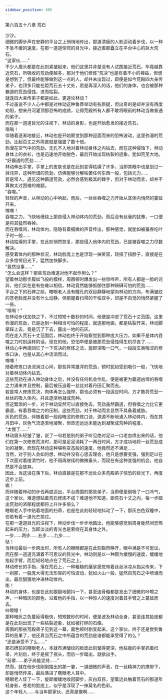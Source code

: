 ```yaml
---
sidebar_position: 605
---
```

 第六百五十八章 荒石


沙沙。  
细微的脚步声在安静的平台之上悄悄地传出，那道清瘦的人影迈动着步伐，以一种不急不缓的速度，在那一道道惊愕的目光中，接近着那矗立在平台中心的巨大荒石。  
“这家伙……”  
不少人眉头都是在此刻紧皱起来，他们这里并非是没有人试图接近荒石，毕竟越靠近荒石，所吸收的荒劲便越多，那对于他们修炼“荒决”也是有着不小的裨益，但想是想到了，但最终能够做到这一点的人，却并未出现过，即便是如今荒殿四大亲传弟子，也顶多只能在距荒石五十丈处，若是再深入的话，他们的身体，也会被那种霸道的荒劲侵蚀，进而枯裂。  
就连四大亲传弟子都是如此，更遑论林动？  
不过虽说不少人心中都是对林动这种鲁莽举动有些质疑，但出奇的是却并没有再度劝阻，想来丹河灌顶那恐怖的成绩，让得荒殿所有人都不敢将眼前的林动当做普通的弟子。  
而在那一道道目光的注视下，林动的身影，也是开始愈发的接近荒石。  
嗡嗡！  
伴随着逐渐地接近，林动也是开始察觉到那种迎面而来的恐怖波动，这里弥漫的荒劲，比起百丈之外简直就是强盛了数十倍。  
弥漫在空气中的荒劲，无孔不入地对着林动身体之内钻去，而在这种侵蚀下，林动身体上的衣衫，也是迅速地开始脱色，最后开始出现枯裂的迹象，犹如荒芜大地。  
“好霸道的荒劲……”  
林动伸出手掌，手掌上的皮肤也是在此刻变得枯燥了许多，当即其眼中也是划过一抹诧异，这种所谓的荒劲，仿佛能够分解枯萎任何东西一般，包括元力……  
若是常人，遇见这种霸道荒劲，必然会感到极其的棘手，但对于林动而言，却并不算做太过困难的难题。  
“吞噬。”  
轻轻的声音，从林动的心中响起，而后，一丝丝吞噬之力开始从其体内悄然的蔓延开来。  
嗤嗤！  
吞噬之力，飞快地缠绕上那些侵入林动体内的荒劲，而后没有丝毫的犹豫，一口便是将其猛然吞掉。  
而在吞噬间，林动体内，隐隐有着细微的声音传出，那种感觉，就犹如被蚕吞吃叶子时一般……  
林动枯燥的手掌，在此刻悄然恢复，那些侵入他体内的荒劲，已是被吞噬之力尽数解决。  
感受着体内的那种状况，林动脸庞上也是浮现一抹笑容，轻扭了扭脖子，直接是在众多惊愕目光下，猛然加快脚步。  
“竟然没事……”  
“怎么会这样？那些荒劲难道对他不起作用么？”  
望着林动那步履如飞般的模样，周围顿时爆发出一些惊哗声，所有人都是一脸的诧异，他们实在是有些难以相信，林动竟然能够抵御住那种磅礴可怕的荒劲……  
平台之下的石碑之前，瞎眼老人没有瞳孔的双目静静地望向林动的方向，布满皱纹的苍老脸庞并没有什么动静，但那握着扫帚的干枯双手，却是不自觉的悄然紧握了一些。  
“嗡嗡！”  
在林动步伐加快之下，不过短短十数秒的时间，他便是冲进了荒石十丈范围，这里弥漫的荒劲，已是达到一种相当可怕的程度，就连那地面，都是枯裂开来，林动脚掌踩上去，竟是沉了下去，露出一地的石灰。  
而在走入荒石十丈范围后，林动也终于开始察觉到那种庞大压力，如果不是体内吞噬之力时刻运转的话，现在的他，恐怕早便是被那荒劲侵蚀得生机尽丧了……  
林动心中再度回忆了一下荒决的修炼之法，旋即深吸一口气，一段段玄奥晦涩的修炼口诀，也是从其心中流淌而过。  
嗤嗤！  
随着修炼口诀流淌过心间，那些异常雄浑的荒劲，顿时犹如受到吸引一般，飞快地对着林动体内钻去。  
这些荒劲在进入林动身体之后，并没有任何机会作乱，便是被更为霸道凶悍的吞噬之力涌来并且控制，最后被压迫着一丝丝对着丹田汇聚而去。  
若是常人修炼荒决，肉体再怎么强悍，那也必须有一段适应时间，方才敢将荒劲一丝丝的吸入体内，并且逐渐地凝成荒种。  
但这繁琐的一步，对于林动显然可以直接免去，荒劲虽然霸道，但吞噬之力比它更霸道，有着吞噬之力的压制，这些荒劲，对于林动而言显然不具备着威胁。  
灰色的荒劲，伴随着那一段段晦涩的修炼口诀，源源不断地涌入林动体内，而在其丹田中，灰色气流逐渐地凝聚，但却还远远未能达到凝聚成荒种的程度。  
“太慢了……”  
林动眉头轻皱了皱，说了一句若是别的弟子听见绝对足以一口老血喷出来的话，他们在第一次修炼荒决时，那可是足足消耗了一两日时间，方才成功地将一丝荒劲成功的凝聚，而现在林动这种堪称变态般的速度，他竟然还不满足……  
当然，对于别人会如何想，林动并没有心思去理会，他只是想要变强，强到足以在下次面对着绫清竹时，他不用再继续的微微垂头，而现在有这种变强的机会，他自然是不会放弃。  
因此，当这话在落下后，林动直接是在那不远处众多荒殿弟子惊恐的目光下，再度迈步上前。  
嘶！  
而伴随着林动的步伐再度迈出，平台周围的那些弟子，当即便是倒吸了一口冷气，这个家伙，难道想贴着荒石修炼不成？难道他不知道，距荒石十丈之内，每一步踏出荒劲的浓郁程度都将上升许多倍么？  
瞎眼老人手中贴着地面的扫帚，也是在此刻轻轻地抖动了一下，那灰白色双瞳中，仿若有着一道光芒掠过。  
在那一道道目光的注视下，林动步伐一步步地踏出，他能够感觉到周身陡然间恐怖起来的压力，当即淡淡的青光也是萦绕在其身体之外。  
一步……两步……五步……九步……  
哒！  
当林动最后一步跨出时，所有人的眼睛都是在此刻豁然睁开，眼中满是不可思议。  
而在那一道道充满着不可思议的目光中，林动则是以一种颇为缓慢的速度，缓缓地抬起手臂，而后轻轻地点在了荒石之上。  
林动修长的手指，落在荒石上，一种粗糙的磨挲感觉带着丝丝冰凉从指尖传来，下一刹那，一股庞大得无法形容的可怕波动，犹如火山一般，猛然自荒石之中喷涌而出，最后狠狠地冲进林动体内。  
嘭！  
林动的身体，也是在此刻狠狠地颤抖一下，甚至连骨骼都是发出了细微的咔嚓之声，一种暗灰的颜色，沿着他的手指，以一种惊人的速度对着其手臂之上蔓延而去。  
咔嚓嚓！  
那种暗灰之色蔓延得极快，短短数秒的时间，便是波及林动全身，甚至连其脸庞都是在此刻出现了一些枯裂迹象，犹如被打碎的石像。  
周围的那些荒殿弟子见到这一幕，面色顿时剧变起来，这个家伙，终于还是尝到鲁莽的恶果了，他还真当荒石之中所蕴含的荒劲是谁都能承受得了的么？  
“还是承受不了么……”  
那石碑前的瞎眼老人，本就布满皱纹的脸庞此刻皱得更深，他枯瘦的手掌抓着扫帚，片刻后，终于是摇了摇头，而后一步踏出，就欲出手。  
“前辈……弟子尚能坚持……”  
然而，就在他步伐刚刚踏出的那一霎，一道细微的声音，在一丝精神力的携带下，却是悄然传来，最后落进了瞎眼老人耳中。  
瞎眼老人怔了一下，旋即缓缓地收回脚步，灰白双目，望着远处触着荒石的那道年轻身影，苍老的脸庞上，似乎是浮现了一抹莫名的色彩。  
这个年轻人……与当年那家伙，还真是像啊……  
  
  
